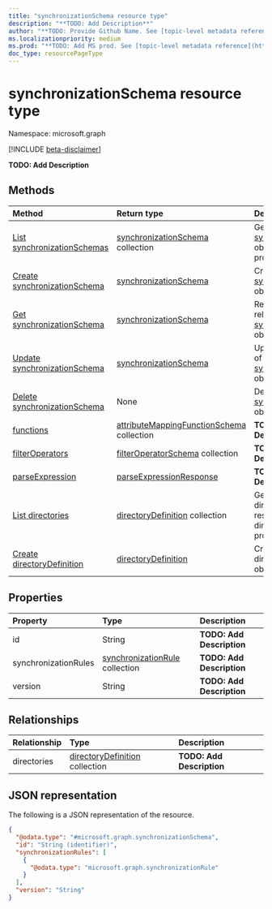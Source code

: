 ```yaml
---
title: "synchronizationSchema resource type"
description: "**TODO: Add Description**"
author: "**TODO: Provide Github Name. See [topic-level metadata reference](https://msgo.azurewebsites.net/add/document/guidelines/metadata.html#topic-level-metadata)**"
ms.localizationpriority: medium
ms.prod: "**TODO: Add MS prod. See [topic-level metadata reference](https://msgo.azurewebsites.net/add/document/guidelines/metadata.html#topic-level-metadata)**"
doc_type: resourcePageType
---
```


# synchronizationSchema resource type

Namespace: microsoft.graph

[!INCLUDE [beta-disclaimer](../../includes/beta-disclaimer.md)]

**TODO: Add Description**

## Methods
|Method|Return type|Description|
|:---|:---|:---|
|[List synchronizationSchemas](../api/synchronizationschema-list.md)|[synchronizationSchema](../resources/synchronizationschema.md) collection|Get a list of the [synchronizationSchema](../resources/synchronizationschema.md) objects and their properties.|
|[Create synchronizationSchema](../api/synchronizationjob-post-schema.md)|[synchronizationSchema](../resources/synchronizationschema.md)|Create a new [synchronizationSchema](../resources/synchronizationschema.md) object.|
|[Get synchronizationSchema](../api/synchronizationschema-get.md)|[synchronizationSchema](../resources/synchronizationschema.md)|Read the properties and relationships of a [synchronizationSchema](../resources/synchronizationschema.md) object.|
|[Update synchronizationSchema](../api/synchronizationschema-update.md)|[synchronizationSchema](../resources/synchronizationschema.md)|Update the properties of a [synchronizationSchema](../resources/synchronizationschema.md) object.|
|[Delete synchronizationSchema](../api/synchronizationschema-delete.md)|None|Deletes a [synchronizationSchema](../resources/synchronizationschema.md) object.|
|[functions](../api/synchronizationschema-functions.md)|[attributeMappingFunctionSchema](../resources/attributemappingfunctionschema.md) collection|**TODO: Add Description**|
|[filterOperators](../api/synchronizationschema-filteroperators.md)|[filterOperatorSchema](../resources/filteroperatorschema.md) collection|**TODO: Add Description**|
|[parseExpression](../api/synchronizationschema-parseexpression.md)|[parseExpressionResponse](../resources/parseexpressionresponse.md)|**TODO: Add Description**|
|[List directories](../api/synchronizationschema-list-directories.md)|[directoryDefinition](../resources/directorydefinition.md) collection|Get the directoryDefinition resources from the directories navigation property.|
|[Create directoryDefinition](../api/synchronizationschema-post-directories.md)|[directoryDefinition](../resources/directorydefinition.md)|Create a new directoryDefinition object.|

## Properties
|Property|Type|Description|
|:---|:---|:---|
|id|String|**TODO: Add Description**|
|synchronizationRules|[synchronizationRule](../resources/synchronizationrule.md) collection|**TODO: Add Description**|
|version|String|**TODO: Add Description**|

## Relationships
|Relationship|Type|Description|
|:---|:---|:---|
|directories|[directoryDefinition](../resources/directorydefinition.md) collection|**TODO: Add Description**|

## JSON representation
The following is a JSON representation of the resource.
<!-- {
  "blockType": "resource",
  "keyProperty": "id",
  "@odata.type": "microsoft.graph.synchronizationSchema",
  "openType": false
}
-->
``` json
{
  "@odata.type": "#microsoft.graph.synchronizationSchema",
  "id": "String (identifier)",
  "synchronizationRules": [
    {
      "@odata.type": "microsoft.graph.synchronizationRule"
    }
  ],
  "version": "String"
}
```

